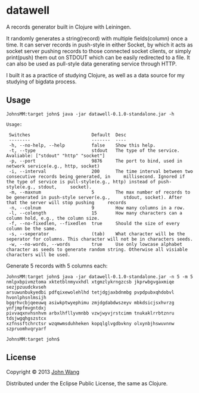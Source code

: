# datawell

A records generator built in Clojure with Leiningen. 

It randomly generates a string(record) with multiple fields(column) once a time. It can server records in push-style in either Socket, by which it acts as socket server pushing records to those connected socket clients, or simply print(push) them out on STDOUT which can be easily redirected to a file. It can also be used as pull-style data generating service through HTTP. 

I built it as a practice of studying Clojure, as well as a data source for my studying of bigdata process.

## Usage
    
    JohnsMM:target john$ java -jar datawell-0.1.0-standalone.jar -h

    Usage:
    
     Switches                       Default  Desc 
     --------                       -------  ----                            
     -h, --no-help, --help          false    Show this help.
     -t, --type                     stdout   The type of the service. Avaliable: ["stdout" "http" "socket"] 
     -p, --port                     9876     The port to bind, used in network service(e.g., http, socket) 
     -i, --interval                 200      The time interval between two consecutive records being generated, in     millisecond. Ignored if the type of service is pull-style(e.g., http) instead of push-style(e.g., stdout,     socket). 
     -m, --maxnum                   5        The max number of records to be generated in push-style server(e.g.,     stdout, socket). After that the server will stop pushing     records                                                    
     -n, --colnum                   9        How many columns in a row.   
     -l, --colength                 15       How many characters can a column hold, e.g., the column size.
     -f, --no-fixedlen, --fixedlen  true     Should the size of every column be the same. 
     -s, --seperator                (tab)    What character will be the seperator for columns. This character will not be in characters seeds.                              
     -w, --no-words, --words        true     Use only lowcase alphabet character as seeds to generate random string. Otherwise all visiable characters will be used.

Generate 5 records with 5 columns each:

    JohnsMM:target john$ java -jar datawell-0.1.0-standalone.jar -n 5 -m 5
    nmlpxbpivmztoma xktetblnmyvxhdl xtgmzlykrngzcsb jkprwbgvgaxmiqe sezjpzuudckvseh
    arsuwunbukyedbi pdfqixewolehlhd tetjdgjaxbdnmbg pvpdpubxqhdobvl hvonlphsnlmsijh
    bgqrhvcbjqeeuwq asiwkptwyephimu zmjdgdabdwszeyv mbkdsicjsxhvrzg ynfjmpfmvgntdxj
    pivvaqxnvhsnhvm arbxlhfllyvmnbb vzwjwyvjrstcimm tnukaklrrbtznru tdsjwgqhgszstcx
    xzfnssftchrctsr wzqmwmsduhheken kopqlglvgdbvkny olxynbjhswuvnnw szpruomhvqryarf

    JohnsMM:target john$ 

## License

Copyright © 2013 [John Wang](http://wangjinquan.me "John Wang's Blog")

Distributed under the Eclipse Public License, the same as Clojure.
